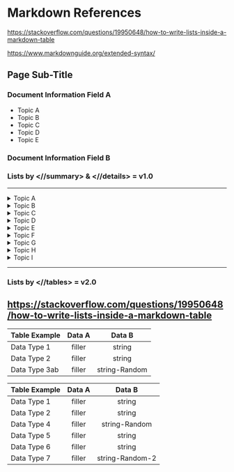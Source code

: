 # Markdown References

https://stackoverflow.com/questions/19950648/how-to-write-lists-inside-a-markdown-table

https://www.markdownguide.org/extended-syntax/

## Page Sub-Title
### Document Information Field A
- Topic A
- Topic B
- Topic C
- Topic D
- Topic E


### Document Information Field B
### Lists by <//summary> & <//details> = v1.0

---

<details><summary>Topic A</summary>

1. Placeholder-1

2. Placeholder-2

3. Placeholder-3

---

</details>

<details><summary>Topic B</summary>

1. Placeholder-1

2. Placeholder-2

3. Placeholder-3

---

</details>

<details><summary>Topic C</summary>

1. Placeholder-1

2. Placeholder-2

3. Placeholder-3

---

</details>

<details><summary>Topic D</summary>

1. Placeholder-1

2. Placeholder-2

3. Placeholder-3

---

</details>

<details><summary>Topic E</summary>

1. Placeholder-1

2. Placeholder-2

3. Placeholder-3

---

</details>

<details><summary>Topic F</summary>

1. Placeholder-1

2. Placeholder-2

3. Placeholder-3

---

</details>

<details><summary>Topic G</summary>

1. Placeholder-1

2. Placeholder-2

3. Placeholder-3

---

</details>

<details><summary>Topic H</summary>

1. Placeholder-1

2. Placeholder-2

3. Placeholder-3

---

</details>

<details><summary>Topic I</summary>

1. Placeholder-1

2. Placeholder-2

3. Placeholder-3

---

</details>

---

### Lists by <//tables> = v2.0
## https://stackoverflow.com/questions/19950648/how-to-write-lists-inside-a-markdown-table

| Table Example     | Data A    | Data B    |
| ------------------|:----------:|:----------:|
| Data Type 1       | filler | string |
| Data Type 2       | filler | string |
| Data Type 3ab     | filler | string-Random|

| Table Example     | Data A    | Data B    |
| ------------------|:----------:|:----------:|
| Data Type 1       | filler | string |
| Data Type 2       | filler | string |
| Data Type 4       | filler | string-Random|
| Data Type 5       | filler | string |
| Data Type 6       | filler | string |
| Data Type 7       | filler | string-Random-2|
